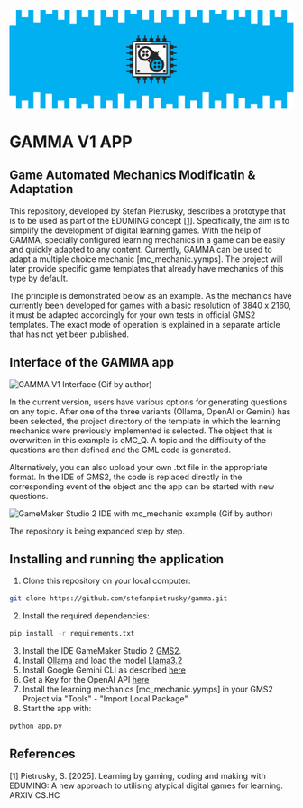 ![](images/GAMMA_Logo.png)

# GAMMA V1 APP
## Game Automated Mechanics Modificatin & Adaptation

This repository, developed by Stefan Pietrusky, describes a prototype that is to be used as part of the EDUMING concept [[1]](https://arxiv.org/abs/2504.13878). Specifically, the aim is to simplify the development of digital learning games. With the help of GAMMA, specially configured learning mechanics in a game can be easily and quickly adapted to any content. Currently, GAMMA can be used to adapt a multiple choice mechanic [mc_mechanic.yymps]. The project will later provide specific game templates that already have mechanics of this type by default. 

The principle is demonstrated below as an example. As the mechanics have currently been developed for games with a basic resolution of 3840 x 2160, it must be adapted accordingly for your own tests in official GMS2 templates. The exact mode of operation is explained in a separate article that has not yet been published.

## Interface of the GAMMA app

![GAMMA V1 Interface (Gif by author)](images/GAMMAV1.gif)

In the current version, users have various options for generating questions on any topic. After one of the three variants (Ollama, OpenAI or Gemini) has been selected, the project directory of the template in which the learning mechanics were previously implemented is selected. The object that is overwritten in this example is oMC_Q. A topic and the difficulty of the questions are then defined and the GML code is generated. 

Alternatively, you can also upload your own .txt file in the appropriate format. In the IDE of GMS2, the code is replaced directly in the corresponding event of the object and the app can be started with new questions.

![GameMaker Studio 2 IDE with mc_mechanic example (Gif by author)](images/)

The repository is being expanded step by step.

## Installing and running the application 
1. Clone this repository on your local computer: 
```bash 
git clone https://github.com/stefanpietrusky/gamma.git
```
2. Install the required dependencies:
```bash 
pip install -r requirements.txt
```
3. Install the IDE GameMaker Studio 2 [GMS2](https://gamemaker.io/de).
4. Install [Ollama](https://ollama.com/) and load the model [Llama3.2](https://ollama.com/library/llama3.2)
5. Install Google Gemini CLI as described [here](https://github.com/google-gemini/gemini-cli)
6. Get a Key for the OpenAI API [here](https://platform.openai.com/docs/overview)
7. Install the learning mechanics [mc_mechanic.yymps] in your GMS2 Project via "Tools" - "Import Local Package"
8. Start the app with:
```bash 
python app.py
```

## References
[1] Pietrusky, S. [2025]. Learning by gaming, coding and making with EDUMING: A new approach to utilising atypical digital games for learning. ARXIV CS.HC
